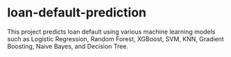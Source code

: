 # loan-default-prediction
This project predicts loan default using various machine learning models such as Logistic Regression, Random Forest, XGBoost, SVM, KNN, Gradient Boosting, Naive Bayes, and Decision Tree.
